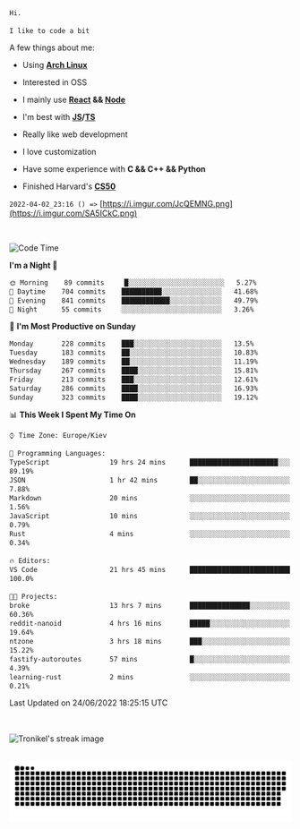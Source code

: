 ```
Hi.

I like to code a bit
```

A few things about me:

-   Using **[Arch Linux](https://archlinux.org/)**

-   Interested in OSS

-   I mainly use **[React](https://reactjs.org/) && [Node](https://nodejs.org/en/)**

-   I'm best with **[JS](https://www.javascript.com/)/[TS](https://www.typescriptlang.org/)**

-   Really like web development

-   I love customization

-   Have some experience with **C && C++ && Python**

-   Finished Harvard's **[CS50](https://cs50.harvard.edu)**

`2022-04-02_23:16 () =>` [https://i.imgur.com/JcQEMNG.png](https://i.imgur.com/SA5ICkC.png)

<br>

<!--START_SECTION:waka-->
![Code Time](http://img.shields.io/badge/Code%20Time-717%20hrs%2022%20mins-blue)

**I'm a Night 🦉** 

```text
🌞 Morning    89 commits     █░░░░░░░░░░░░░░░░░░░░░░░░   5.27% 
🌆 Daytime    704 commits    ██████████░░░░░░░░░░░░░░░   41.68% 
🌃 Evening    841 commits    ████████████░░░░░░░░░░░░░   49.79% 
🌙 Night      55 commits     ░░░░░░░░░░░░░░░░░░░░░░░░░   3.26%

```
📅 **I'm Most Productive on Sunday** 

```text
Monday       228 commits    ███░░░░░░░░░░░░░░░░░░░░░░   13.5% 
Tuesday      183 commits    ██░░░░░░░░░░░░░░░░░░░░░░░   10.83% 
Wednesday    189 commits    ██░░░░░░░░░░░░░░░░░░░░░░░   11.19% 
Thursday     267 commits    ████░░░░░░░░░░░░░░░░░░░░░   15.81% 
Friday       213 commits    ███░░░░░░░░░░░░░░░░░░░░░░   12.61% 
Saturday     286 commits    ████░░░░░░░░░░░░░░░░░░░░░   16.93% 
Sunday       323 commits    ████░░░░░░░░░░░░░░░░░░░░░   19.12%

```


📊 **This Week I Spent My Time On** 

```text
⌚︎ Time Zone: Europe/Kiev

💬 Programming Languages: 
TypeScript               19 hrs 24 mins      ██████████████████████░░░   89.19% 
JSON                     1 hr 42 mins        ██░░░░░░░░░░░░░░░░░░░░░░░   7.88% 
Markdown                 20 mins             ░░░░░░░░░░░░░░░░░░░░░░░░░   1.56% 
JavaScript               10 mins             ░░░░░░░░░░░░░░░░░░░░░░░░░   0.79% 
Rust                     4 mins              ░░░░░░░░░░░░░░░░░░░░░░░░░   0.34%

🔥 Editors: 
VS Code                  21 hrs 45 mins      █████████████████████████   100.0%

🐱‍💻 Projects: 
broke                    13 hrs 7 mins       ███████████████░░░░░░░░░░   60.36% 
reddit-nanoid            4 hrs 16 mins       █████░░░░░░░░░░░░░░░░░░░░   19.64% 
ntzone                   3 hrs 18 mins       ███░░░░░░░░░░░░░░░░░░░░░░   15.22% 
fastify-autoroutes       57 mins             █░░░░░░░░░░░░░░░░░░░░░░░░   4.39% 
learning-rust            2 mins              ░░░░░░░░░░░░░░░░░░░░░░░░░   0.21%

```


 Last Updated on 24/06/2022 18:25:15 UTC
<!--END_SECTION:waka-->

<br>

<p><img align="center" src="https://github-readme-streak-stats.herokuapp.com/?user=Tronikelis&theme=dark" alt="Tronikel's streak image" /></p>

<br>

<img title="" src="https://raw.githubusercontent.com/Tronikelis/Tronikelis/output/github-contribution-grid-snake.svg" alt="very cool snake thingey" data-align="left">

